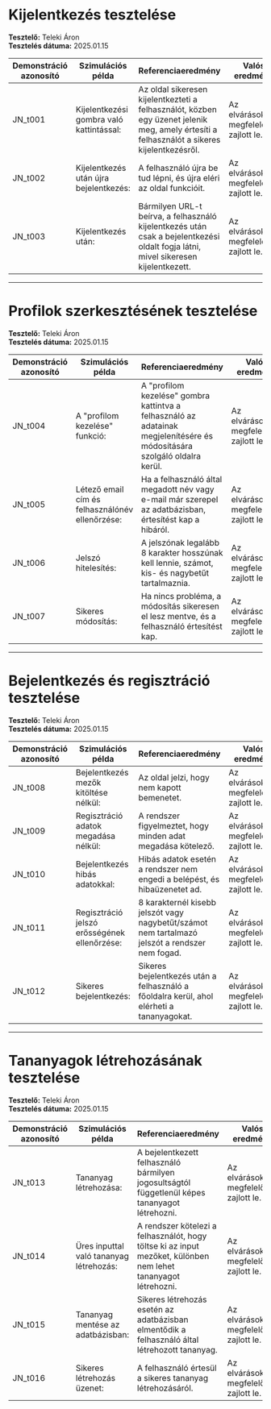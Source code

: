 # Kijelentkezés tesztelése

**Tesztelő:** Teleki Áron  
**Tesztelés dátuma:** 2025.01.15  

| Demonstráció azonosító | Szimulációs példa                                                                                                          | Referenciaeredmény                                                                                                                                      | Valós eredmény                                                                                                                       | Visszajelzések                                           |
|------------------------|--------------------------------------------------------------------------------------------------------------------------|---------------------------------------------------------------------------------------------------------------------------------------------------------|-------------------------------------------------------------------------------------------------------------------------------------|----------------------------------------------------------|
| JN_t001               | Kijelentkezési gombra való kattintással:                                                                                  | Az oldal sikeresen kijelentkezteti a felhasználót, közben egy üzenet jelenik meg, amely értesíti a felhasználót a sikeres kijelentkezésről.               | Az elvárásoknak megfelelően zajlott le.                                                                                             | Nem észleltem olyan jeleket, amelyek hibára utalnának.   |
| JN_t002               | Kijelentkezés után újra bejelentkezés:                                                                                    | A felhasználó újra be tud lépni, és újra eléri az oldal funkcióit.                                                                                       | Az elvárásoknak megfelelően zajlott le.                                                                                             | Nem észleltem olyan jeleket, amelyek hibára utalnának.   |
| JN_t003               | Kijelentkezés után:                                                                                                      | Bármilyen URL-t beírva, a felhasználó kijelentkezés után csak a bejelentkezési oldalt fogja látni, mivel sikeresen kijelentkezett.                        | Az elvárásoknak megfelelően zajlott le.                                                                                             | Nem észleltem olyan jeleket, amelyek hibára utalnának.   |

---

# Profilok szerkesztésének tesztelése

**Tesztelő:** Teleki Áron  
**Tesztelés dátuma:** 2025.01.15  

| Demonstráció azonosító | Szimulációs példa                                                                                          | Referenciaeredmény                                                                                     | Valós eredmény                                                   | Visszajelzések                     |
|------------------------|----------------------------------------------------------------------------------------------------------|--------------------------------------------------------------------------------------------------------|------------------------------------------------------------------|------------------------------------|
| JN_t004               | A "profilom kezelése" funkció:                                                                            | A "profilom kezelése" gombra kattintva a felhasználó az adatainak megjelenítésére és módosítására szolgáló oldalra kerül. | Az elvárásoknak megfelelően zajlott le.                         | Nincs észrevétel.                  |
| JN_t005               | Létező email cím és felhasználónév ellenőrzése:                                                           | Ha a felhasználó által megadott név vagy e-mail már szerepel az adatbázisban, értesítést kap a hibáról. | Az elvárásoknak megfelelően zajlott le.                         | Nincs észrevétel.                  |
| JN_t006               | Jelszó hitelesítés:                                                                                       | A jelszónak legalább 8 karakter hosszúnak kell lennie, számot, kis- és nagybetűt tartalmaznia.         | Az elvárásoknak megfelelően zajlott le.                         | Nincs észrevétel.                  |
| JN_t007               | Sikeres módosítás:                                                                                       | Ha nincs probléma, a módosítás sikeresen el lesz mentve, és a felhasználó értesítést kap.              | Az elvárásoknak megfelelően zajlott le.                         | Nincs észrevétel.                  |

---

# Bejelentkezés és regisztráció tesztelése

**Tesztelő:** Teleki Áron  
**Tesztelés dátuma:** 2025.01.15  

| Demonstráció azonosító | Szimulációs példa                                                                                | Referenciaeredmény                                                                              | Valós eredmény                                                   | Visszajelzések                     |
|------------------------|------------------------------------------------------------------------------------------------|-----------------------------------------------------------------------------------------------|------------------------------------------------------------------|------------------------------------|
| JN_t008               | Bejelentkezés mezők kitöltése nélkül:                                                           | Az oldal jelzi, hogy nem kapott bemenetet.                                                    | Az elvárásoknak megfelelően zajlott le.                         | Szükséges javítás.                 |
| JN_t009               | Regisztráció adatok megadása nélkül:                                                            | A rendszer figyelmeztet, hogy minden adat megadása kötelező.                                   | Az elvárásoknak megfelelően zajlott le.                         | Javítani szükséges.                |
| JN_t010               | Bejelentkezés hibás adatokkal:                                                                 | Hibás adatok esetén a rendszer nem engedi a belépést, és hibaüzenetet ad.                     | Az elvárásoknak megfelelően zajlott le.                         | Nem észleltem hibára utaló jeleket. |
| JN_t011               | Regisztráció jelszó erősségének ellenőrzése:                                                   | 8 karakternél kisebb jelszót vagy nagybetűt/számot nem tartalmazó jelszót a rendszer nem fogad. | Az elvárásoknak megfelelően zajlott le.                         | Nem észleltem hibára utaló jeleket. |
| JN_t012               | Sikeres bejelentkezés:                                                                         | Sikeres bejelentkezés után a felhasználó a főoldalra kerül, ahol elérheti a tananyagokat.      | Az elvárásoknak megfelelően zajlott le.                         | Nem észleltem hibára utaló jeleket. |

---

# Tananyagok létrehozásának tesztelése

**Tesztelő:** Teleki Áron  
**Tesztelés dátuma:** 2025.01.15  

| Demonstráció azonosító | Szimulációs példa                                                                                             | Referenciaeredmény                                                                                                                                  | Valós eredmény                                                   | Visszajelzések                                           |
|------------------------|-------------------------------------------------------------------------------------------------------------|-----------------------------------------------------------------------------------------------------------------------------------------------------|------------------------------------------------------------------|----------------------------------------------------------|
| JN_t013               | Tananyag létrehozása:                                                                                        | A bejelentkezett felhasználó bármilyen jogosultságtól függetlenül képes tananyagot létrehozni.                                                      | Az elvárásoknak megfelelően zajlott le.                         | Nem észleltem olyan jeleket, amelyek hibára utalnának.   |
| JN_t014               | Üres inputtal való tananyag létrehozás:                                                                     | A rendszer kötelezi a felhasználót, hogy töltse ki az input mezőket, különben nem lehet tananyagot létrehozni.                                       | Az elvárásoknak megfelelően zajlott le.                         | Nem észleltem olyan jeleket, amelyek hibára utalnának.   |
| JN_t015               | Tananyag mentése az adatbázisban:                                                                             | Sikeres létrehozás esetén az adatbázisban elmentődik a felhasználó által létrehozott tananyag.                                                       | Az elvárásoknak megfelelően zajlott le.                         | Nem észleltem olyan jeleket, amelyek hibára utalnának.   |
| JN_t016               | Sikeres létrehozás üzenet:                                                                                   | A felhasználó értesül a sikeres tananyag létrehozásáról.                                                                                             | Az elvárásoknak megfelelően zajlott le.                         | Nem észleltem olyan jeleket, amelyek hibára utalnának.   |

                                                                                                                              



